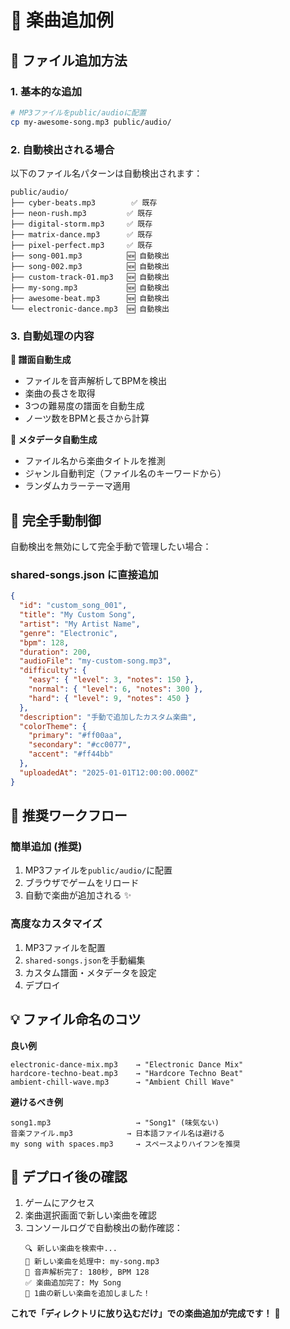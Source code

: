 # 🎵 楽曲追加例

## 📁 ファイル追加方法

### 1. 基本的な追加
```bash
# MP3ファイルをpublic/audioに配置
cp my-awesome-song.mp3 public/audio/
```

### 2. 自動検出される場合
以下のファイル名パターンは自動検出されます：

```
public/audio/
├── cyber-beats.mp3        ✅ 既存
├── neon-rush.mp3         ✅ 既存  
├── digital-storm.mp3     ✅ 既存
├── matrix-dance.mp3      ✅ 既存
├── pixel-perfect.mp3     ✅ 既存
├── song-001.mp3          🆕 自動検出
├── song-002.mp3          🆕 自動検出
├── custom-track-01.mp3   🆕 自動検出
├── my-song.mp3           🆕 自動検出
├── awesome-beat.mp3      🆕 自動検出
└── electronic-dance.mp3  🆕 自動検出
```

### 3. 自動処理の内容

**🎼 譜面自動生成**
- ファイルを音声解析してBPMを検出
- 楽曲の長さを取得
- 3つの難易度の譜面を自動生成
- ノーツ数をBPMと長さから計算

**🎨 メタデータ自動生成**
- ファイル名から楽曲タイトルを推測
- ジャンル自動判定（ファイル名のキーワードから）
- ランダムカラーテーマ適用

## 🔧 完全手動制御

自動検出を無効にして完全手動で管理したい場合：

### shared-songs.json に直接追加
```json
{
  "id": "custom_song_001",
  "title": "My Custom Song",
  "artist": "My Artist Name", 
  "genre": "Electronic",
  "bpm": 128,
  "duration": 200,
  "audioFile": "my-custom-song.mp3",
  "difficulty": {
    "easy": { "level": 3, "notes": 150 },
    "normal": { "level": 6, "notes": 300 },
    "hard": { "level": 9, "notes": 450 }
  },
  "description": "手動で追加したカスタム楽曲",
  "colorTheme": {
    "primary": "#ff00aa", 
    "secondary": "#cc0077",
    "accent": "#ff44bb"
  },
  "uploadedAt": "2025-01-01T12:00:00.000Z"
}
```

## 🎯 推奨ワークフロー

### 簡単追加 (推奨)
1. MP3ファイルを`public/audio/`に配置
2. ブラウザでゲームをリロード
3. 自動で楽曲が追加される ✨

### 高度なカスタマイズ
1. MP3ファイルを配置
2. `shared-songs.json`を手動編集
3. カスタム譜面・メタデータを設定
4. デプロイ

## 💡 ファイル命名のコツ

**良い例**
```
electronic-dance-mix.mp3    → "Electronic Dance Mix"
hardcore-techno-beat.mp3    → "Hardcore Techno Beat"  
ambient-chill-wave.mp3      → "Ambient Chill Wave"
```

**避けるべき例**
```
song1.mp3                   → "Song1" (味気ない)
音楽ファイル.mp3            → 日本語ファイル名は避ける
my song with spaces.mp3     → スペースよりハイフンを推奨
```

## 🚀 デプロイ後の確認

1. ゲームにアクセス
2. 楽曲選択画面で新しい楽曲を確認
3. コンソールログで自動検出の動作確認：
   ```
   🔍 新しい楽曲を検索中...
   📀 新しい楽曲を処理中: my-song.mp3
   🎼 音声解析完了: 180秒, BPM 128
   ✅ 楽曲追加完了: My Song
   🎵 1曲の新しい楽曲を追加しました！
   ```

**これで「ディレクトリに放り込むだけ」での楽曲追加が完成です！** 🎉
